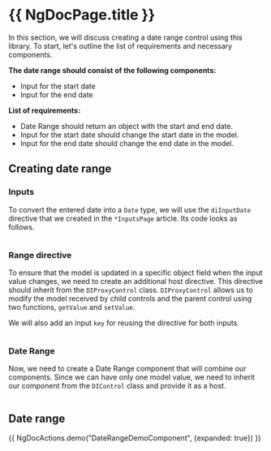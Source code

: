 # {{ NgDocPage.title }}

In this section, we will discuss creating a date range control using this library. To
start, let's outline the list of requirements and necessary components.

**The date range should consist of the following components:**

- Input for the start date
- Input for the end date

**List of requirements:**

- Date Range should return an object with the start and end date.
- Input for the start date should change the start date in the model.
- Input for the end date should change the end date in the model.

## Creating date range

### Inputs

To convert the entered date into a `Date` type, we will use the `diInputDate` directive that we
created in the `*InputsPage` article. Its code looks as follows.

```ts file="../inputs/components/input-date.directive.ts" fileName="input-date.directive.ts"
```

### Range directive

To ensure that the model is updated in a specific object field when the input value changes, we need
to create an additional host directive. This directive should inherit from the `DIProxyControl`
class. `DIProxyControl` allows us to modify the model received by child controls and the parent
control using two functions, `getValue` and `setValue`.

We will also add an input `key` for reusing the directive for both inputs.

```ts file="./components/range.directive.ts" fileName="range.directive.ts"
```

### Date Range

Now, we need to create a Date Range component that will combine our components. Since we can have
only one model value, we need to inherit our component from the `DIControl` class and provide it as
a host.

```ts file="./components/date-range.component.ts" fileName="date-range.component.ts"
```

## Date range

{{ NgDocActions.demo("DateRangeDemoComponent", {expanded: true}) }}
